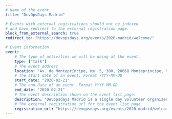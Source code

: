 ```yaml
---
# Name of the event.
title: "DevOpsDays Madrid"

# Events with external registrations should not be indexed
# and have redirect to the external registration page.
block_from_external_search: true
redirect_to: "https://devopsdays.org/events/2020-madrid/welcome/"

# Event information
event:
    # The type of activities we will be doing at the event.
    type: ["talk"]
    # The event address
    location: "Av. de Montepríncipe, Km. 5, 300, 28668 Monteprincipe, Madrid"
    # The start date of an event. Format YYYY-MM-DD
    start_date: "2020-02-21"
    # The end date of an event. Format YYYY-MM-DD
    end_date: "2020-02-21"
    # The event description shown on the event list page.
    description: "Devopsdays Madrid is a single day volunteer organized conference which is dedicated to the DevOps community, and professionals who wish to improve the interaction and integration between the traditional silos of Development and Operations."
    # The external registration url for the event list page.
    registration_url: "https://devopsdays.org/events/2020-madrid/welcome/"
---
```

